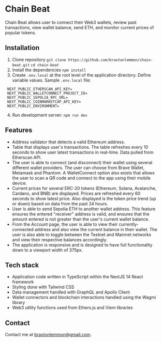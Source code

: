 # Chain Beat

Chain Beat allows user to connect their Web3 wallets, review past transactions, view wallet balance, send ETH, and monitor current prices of popular tokens.

## Installation

1. Clone repository
   `git clone https://github.com/braxtonlemmon/chain-beat.git`
   `cd chain-beat`
2. Install the dependencies
   `npm install`
3. Create `.env.local` at the root level of the application directory. Define variable values.
   Sample `.env.local` file:

```
 NEXT_PUBLIC_ETHERSCAN_API_KEY=
 NEXT_PUBLIC_WALLETCONNECT_PROJECT_ID=
 NEXT_PUBLIC_SEPOLIA_RPC_URL=
 NEXT_PUBLIC_COINMARKETCAP_API_KEY=
 NEXT_PUBLIC_ENVIRONMENT=
```

4. Run development server:
   `npm run dev`

## Features

- Address validator that detects a valid Ethereum address.
- Table that displays user's transactions. The table refreshes every 10 seconds to show user latest transactions in real-time. Data pulled from Etherscan API.
- The user is able to connect (and disconnect) their wallet using several different wallet providers. The user can choose from Brave Wallet, Metamask and Phantom. A WalletConnect option also exists that allows the user to scan a QR code and connect to the app using their mobile device.
- Current prices for several ERC-20 tokens (Ethereum, Solana, Avalanche, Cardano, and BNB) are displayed. Prices are refreshed every 60 seconds to show latest price. Also displayed is the token price trend (up or down) based on data from the past 24 hours.
- User is able to send Sepolia ETH to another wallet address. This feature ensures the entered "receiver" address is valid, and ensures that the amount entered is not greater than the user's current wallet balance.
- From the Account page, the user is able to view their currently-connected address and also view the current balance in their wallet. The user is also able to toggle between the Testnet and Mainnet networks and view their respective balances accordingly.
- The application is responsive and is designed to have full functionality down to a viewport width of 375px.

## Tech stack

- Application code written in TypeScript within the NextJS 14 React framework
- Styling done with Tailwind CSS
- Data management handled with GraphQL and Apollo Client
- Wallet connectors and blockchain interactions handled using the Wagmi library
- Web3 utility functions used from Ethers.js and Viem libraries

## Contact

Contact me at braxtonlemmon@gmail.com.
